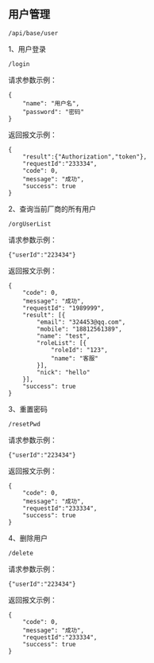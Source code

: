 ## 用户管理

```
/api/base/user
```

1、用户登录

```
/login
```

请求参数示例：

```
{
    "name": "用户名",
    "password": "密码"
}
```

返回报文示例：

```
{
    "result":{"Authorization","token"},
    "requestId":"233334",
    "code": 0,
    "message": "成功",
    "success": true
}
```

2、查询当前厂商的所有用户

```
/orgUserList
```

请求参数示例：

```
{"userId":"223434"}
```

返回报文示例：

```
{
    "code": 0,
    "message": "成功",
    "requestId": "1989999",
    "result": [{
        "email": "324453@qq.com",
        "mobile": "18812561389",
        "name": "test",
        "roleList": [{
            "roleId": "123",
            "name": "客服"
        }],
        "nick": "hello"
    }],
    "success": true
}
```

3、重置密码

```
/resetPwd
```

请求参数示例：

```
{"userId":"223434"}
```

返回报文示例：

```
{
    "code": 0,
    "message": "成功",
    "requestId":"233334",
    "success": true
}
```

4、删除用户

```
/delete
```

请求参数示例：

```
{"userId":"223434"}
```

返回报文示例：

```
{
    "code": 0,
    "message": "成功",
    "requestId":"233334",
    "success": true
}
```




